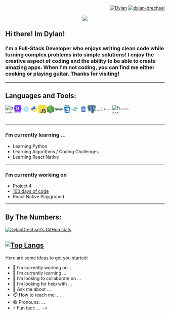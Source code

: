 <p align="right">
<a href="https://twitter.com/DylanDrechsel" target="blank"><img align="center" src="https://cdn.jsdelivr.net/npm/simple-icons@3.0.1/icons/twitter.svg" alt="Dylan" height="30" width="40" /></a>
<a href="https://linkedin.com/in/dylan-drechsel" target="blank"><img align="center" src="https://cdn.jsdelivr.net/npm/simple-icons@3.0.1/icons/linkedin.svg" alt="dylan-drechsel" height="30" width="40" /></a>
</p>

<p align="center">
<img src="https://user-images.githubusercontent.com/78124357/114731339-ab5cfb80-9d0f-11eb-890a-fba8ea1bd52f.jpg" align="center"/>
</p>

## Hi there! Im Dylan!

### I'm a Full-Stack Developer who enjoys writing clean code while turning complex problems into simple solutions! I enjoy the creative aspect of coding and the ability to be able to create amazing apps. When I'm not coding, you can find me either cooking or playing guitar. Thanks for visiting!

---

## Languages and Tools:
<p align="left">
</a> <a href="https://expressjs.com" target="_blank"> <img src="https://raw.githubusercontent.com/devicons/devicon/master/icons/express/express-original-wordmark.svg" alt="express" width="26" height="26" aligh="left"/>
 <a href="https://www.gnu.org/software/bash/" target="_blank"> 
<img src="https://www.vectorlogo.zone/logos/gnu_bash/gnu_bash-icon.svg" alt="bash" img align="left" width="26" height="26"/> </a> <a href="https://getbootstrap.com" target="_blank"> <img src="https://raw.githubusercontent.com/devicons/devicon/master/icons/bootstrap/bootstrap-plain-wordmark.svg" alt="bootstrap" img align="left" width="26" height="26"/> </a> <a href="https://www.w3schools.com/css/" target="_blank"> <img 
<img align="left" alt="React" width="26px" src="https://raw.githubusercontent.com/github/explore/80688e429a7d4ef2fca1e82350fe8e3517d3494d/topics/react/react.png" />
<img align="left" alt="Python" width="26px" src="https://raw.githubusercontent.com/github/explore/80688e429a7d4ef2fca1e82350fe8e3517d3494d/topics/python/python.png" />
<img align="left" alt="Javascript" width="26px" src="https://raw.githubusercontent.com/github/explore/80688e429a7d4ef2fca1e82350fe8e3517d3494d/topics/javascript/javascript.png" />
<img align="left" alt="Node.js" width="26px" src="https://raw.githubusercontent.com/github/explore/80688e429a7d4ef2fca1e82350fe8e3517d3494d/topics/nodejs/nodejs.png" />
<img align="left" alt="Django" width="26px" src="https://raw.githubusercontent.com/github/explore/80688e429a7d4ef2fca1e82350fe8e3517d3494d/topics/django/django.png" />
<img align="left" alt="CSS3" width="26px" src="https://raw.githubusercontent.com/github/explore/80688e429a7d4ef2fca1e82350fe8e3517d3494d/topics/css/css.png" />
<img align="left" alt="HTML5" width="26px" src="https://raw.githubusercontent.com/github/explore/80688e429a7d4ef2fca1e82350fe8e3517d3494d/topics/tailwind/tailwind.png" />
<img align="left" alt="SQL" width="26px" src="https://raw.githubusercontent.com/github/explore/80688e429a7d4ef2fca1e82350fe8e3517d3494d/topics/sql/sql.png" />
<img align="left" alt="PostgreSQL" width="26px" src="https://raw.githubusercontent.com/github/explore/80688e429a7d4ef2fca1e82350fe8e3517d3494d/topics/postgresql/postgresql.png" />
<img align="left" alt="MySQL" width="26px" src="https://raw.githubusercontent.com/github/explore/80688e429a7d4ef2fca1e82350fe8e3517d3494d/topics/mysql/mysql.png" />
<img align="left" alt="MongoDB" width="26px" src="https://raw.githubusercontent.com/github/explore/80688e429a7d4ef2fca1e82350fe8e3517d3494d/topics/mongodb/mongodb.png" />
</a> <a href="https://expressjs.com" target="_blank" />
<a href="https://heroku.com" target="_blank"> <img src="https://www.vectorlogo.zone/logos/heroku/heroku-icon.svg" alt="heroku" width="26" height="26" align="left"/> </a>


<br />
<br />

---

### I’m currently learning ...

<!-- BLOG-POST-LIST:START -->

- Learning Python
- Learning Algorithms / Coding Challenges
- Learning React Native

<!-- BLOG-POST-LIST:END -->

---
### I’m currently working on 

<!-- BLOG-POST-LIST:START -->

- Project 4
- <a href="https://github.com/DylanDrechsel/code-every-day" target="_blank"> 100 days of code </a>
- React Native Playground 


<!-- BLOG-POST-LIST:END -->



---
## By The Numbers:

[![DylanDrechsel's GitHub stats](https://github-readme-stats.vercel.app/api?username=DylanDrechsel&theme=midnight-purple)](https://github.com/DylanDrechsel/github-readme-stats)

[![Top Langs](https://github-readme-stats.vercel.app/api/top-langs/?username=DylanDrechsel&layout=compact)](https://github.com/yourUserName/github-readme-stats)
---











Here are some ideas to get you started:

- 🔭 I’m currently working on ...
- 🌱 I’m currently learning ...
- 👯 I’m looking to collaborate on ...
- 🤔 I’m looking for help with ...
- 💬 Ask me about ...
- 📫 How to reach me: ...
- 😄 Pronouns: ...
- ⚡ Fun fact: ...
-->
